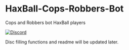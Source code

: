 # HaxBall-Cops-Robbers-Bot
Cops and Robbers bot HaxBall players

<a href="https://discord.gg/t6Wvbqk"><img alt="Discord" src="https://img.shields.io/discord/536193210096156682?color=blue&label=DEVELOPER%27S%20DISCORD"></a>

Disc filling functions and readme will be updated later.
